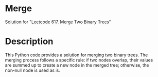 # Merge
Solution for "Leetcode 617. Merge Two Binary Trees"

# Description

This Python code provides a solution for merging two binary trees. The merging process follows a specific rule: if two nodes overlap, their values are summed up to create a new node in the merged tree; otherwise, the non-null node is used as is.
